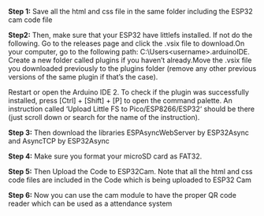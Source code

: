 **Step 1:** Save all the html and css file in the same folder including the ESP32 cam code file

**Step2:** Then, make sure that your ESP32 have littlefs installed. If not do the following.  Go to the releases page and click the .vsix file to download.On your computer, go to the following path: C:\Users\<username>\.arduinoIDE\. Create a new folder called plugins if you haven’t already.Move the .vsix file you downloaded previously to the plugins folder (remove any other previous versions of the same plugin if that’s the case).

Restart or open the Arduino IDE 2. To check if the plugin was successfully installed, press [Ctrl] + [Shift] + [P] to open the command palette. An instruction called ‘Upload Little FS to Pico/ESP8266/ESP32‘ should be there (just scroll down or search for the name of the instruction).

**Step 3:** Then download the libraries ESPAsyncWebServer by ESP32Async and AsyncTCP by ESP32Async

**Step 4:** Make sure you format your microSD card as FAT32.

**Step 5:** Then Upload the Code to ESP32Cam. Note that all the html and css code files are included in the Code which is being uploaded to ESP32 Cam

**Step 6:** Now you can use the cam module to have the proper QR code reader which can be used as a attendance system
